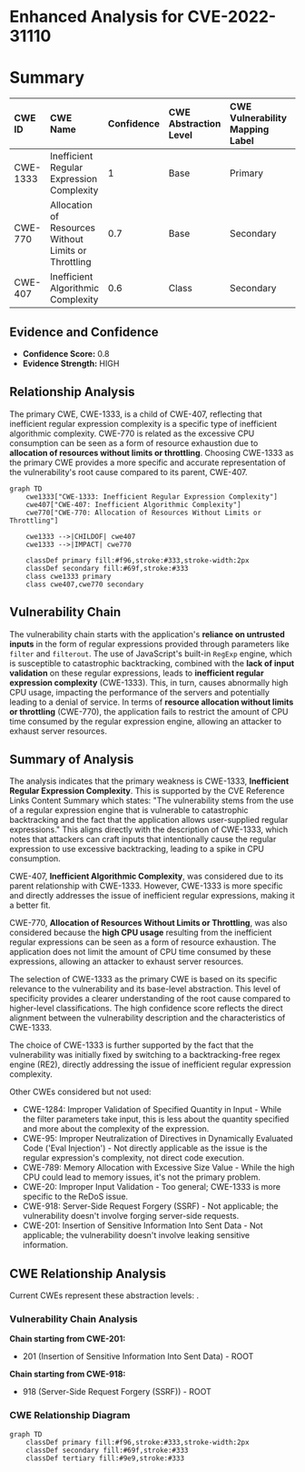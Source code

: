 # Enhanced Analysis for CVE-2022-31110

# Summary
| CWE ID  | CWE Name                                                                                                    | Confidence | CWE Abstraction Level | CWE Vulnerability Mapping Label | CWE-Vulnerability Mapping Notes |
| :-------- | :---------------------------------------------------------------------------------------------------------- | :--------- | :---------------------- | :------------------------------ | :-------------------------------- |
| CWE-1333 | Inefficient Regular Expression Complexity                                                                  | 1          | Base                    | Primary                         | Allowed                           |
| CWE-770  | Allocation of Resources Without Limits or Throttling                                                        | 0.7        | Base                    | Secondary                       | Allowed                           |
| CWE-407  | Inefficient Algorithmic Complexity                                                                        | 0.6        | Class                   | Secondary                       | Allowed-with-Review             |

## Evidence and Confidence

*   **Confidence Score:** 0.8
*   **Evidence Strength:** HIGH

## Relationship Analysis
The primary CWE, CWE-1333, is a child of CWE-407, reflecting that inefficient regular expression complexity is a specific type of inefficient algorithmic complexity. CWE-770 is related as the excessive CPU consumption can be seen as a form of resource exhaustion due to **allocation of resources without limits or throttling**. Choosing CWE-1333 as the primary CWE provides a more specific and accurate representation of the vulnerability's root cause compared to its parent, CWE-407.

```mermaid
graph TD
    cwe1333["CWE-1333: Inefficient Regular Expression Complexity"]
    cwe407["CWE-407: Inefficient Algorithmic Complexity"]
    cwe770["CWE-770: Allocation of Resources Without Limits or Throttling"]
    
    cwe1333 -->|CHILDOF| cwe407
    cwe1333 -->|IMPACT| cwe770
    
    classDef primary fill:#f96,stroke:#333,stroke-width:2px
    classDef secondary fill:#69f,stroke:#333
    class cwe1333 primary
    class cwe407,cwe770 secondary
```

## Vulnerability Chain
The vulnerability chain starts with the application's **reliance on untrusted inputs** in the form of regular expressions provided through parameters like `filter` and `filterout`. The use of JavaScript's built-in `RegExp` engine, which is susceptible to catastrophic backtracking, combined with the **lack of input validation** on these regular expressions, leads to **inefficient regular expression complexity** (CWE-1333). This, in turn, causes abnormally high CPU usage, impacting the performance of the servers and potentially leading to a denial of service. In terms of **resource allocation without limits or throttling** (CWE-770), the application fails to restrict the amount of CPU time consumed by the regular expression engine, allowing an attacker to exhaust server resources.

## Summary of Analysis
The analysis indicates that the primary weakness is CWE-1333, **Inefficient Regular Expression Complexity**. This is supported by the CVE Reference Links Content Summary which states: "The vulnerability stems from the use of a regular expression engine that is vulnerable to catastrophic backtracking and the fact that the application allows user-supplied regular expressions." This aligns directly with the description of CWE-1333, which notes that attackers can craft inputs that intentionally cause the regular expression to use excessive backtracking, leading to a spike in CPU consumption.

CWE-407, **Inefficient Algorithmic Complexity**, was considered due to its parent relationship with CWE-1333. However, CWE-1333 is more specific and directly addresses the issue of inefficient regular expressions, making it a better fit.

CWE-770, **Allocation of Resources Without Limits or Throttling**, was also considered because the **high CPU usage** resulting from the inefficient regular expressions can be seen as a form of resource exhaustion. The application does not limit the amount of CPU time consumed by these expressions, allowing an attacker to exhaust server resources.

The selection of CWE-1333 as the primary CWE is based on its specific relevance to the vulnerability and its base-level abstraction. This level of specificity provides a clearer understanding of the root cause compared to higher-level classifications. The high confidence score reflects the direct alignment between the vulnerability description and the characteristics of CWE-1333.

The choice of CWE-1333 is further supported by the fact that the vulnerability was initially fixed by switching to a backtracking-free regex engine (RE2), directly addressing the issue of inefficient regular expression complexity.

Other CWEs considered but not used:
* CWE-1284: Improper Validation of Specified Quantity in Input - While the filter parameters take input, this is less about the quantity specified and more about the complexity of the expression.
* CWE-95: Improper Neutralization of Directives in Dynamically Evaluated Code ('Eval Injection') - Not directly applicable as the issue is the regular expression's complexity, not direct code execution.
* CWE-789: Memory Allocation with Excessive Size Value - While the high CPU could lead to memory issues, it's not the primary problem.
* CWE-20: Improper Input Validation - Too general; CWE-1333 is more specific to the ReDoS issue.
* CWE-918: Server-Side Request Forgery (SSRF) - Not applicable; the vulnerability doesn't involve forging server-side requests.
* CWE-201: Insertion of Sensitive Information Into Sent Data - Not applicable; the vulnerability doesn't involve leaking sensitive information.


## CWE Relationship Analysis

Current CWEs represent these abstraction levels: .


### Vulnerability Chain Analysis

**Chain starting from CWE-201:**
- 201 (Insertion of Sensitive Information Into Sent Data) - ROOT


**Chain starting from CWE-918:**
- 918 (Server-Side Request Forgery (SSRF)) - ROOT



### CWE Relationship Diagram

```mermaid
graph TD
    classDef primary fill:#f96,stroke:#333,stroke-width:2px
    classDef secondary fill:#69f,stroke:#333
    classDef tertiary fill:#9e9,stroke:#333
```
